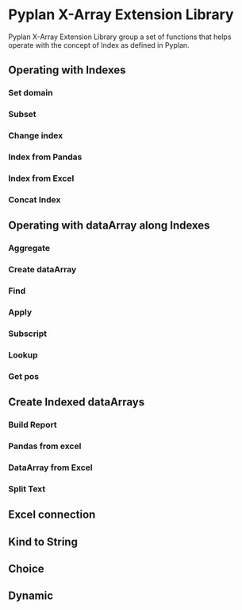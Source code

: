 
# Pyplan X-Array Extension Library

Pyplan X-Array Extension Library group a set of functions that helps operate with the concept of Index as defined in Pyplan.

## Operating with Indexes
### Set domain
### Subset
### Change index
### Index from Pandas
### Index from Excel
### Concat Index

## Operating with dataArray along Indexes
### Aggregate
### Create dataArray
### Find
### Apply
### Subscript
### Lookup
### Get pos

## Create Indexed dataArrays
### Build Report
### Pandas from excel
### DataArray from Excel
### Split Text

## Excel connection
## Kind to String

## Choice
## Dynamic



<!--stackedit_data:
eyJoaXN0b3J5IjpbLTc5MjEyNjgyLC02MjY3NzcwODIsMTYxMj
E5ODQ2OF19
-->
